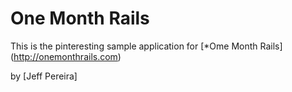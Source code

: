 # One Month Rails

This is the pinteresting sample application for [*Ome Month Rails] (http://onemonthrails.com)

by [Jeff Pereira]
